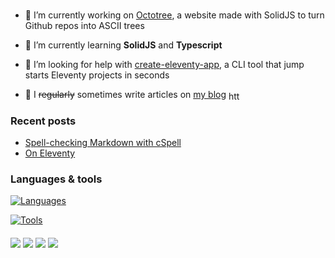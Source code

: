 # 

- 🔨 I’m currently working on [Octotree](https://github.com/uncenter/octotree), a website made with SolidJS to turn Github repos into ASCII trees

- 🌱 I’m currently learning **SolidJS** and **Typescript**

- 🤝 I’m looking for help with [create-eleventy-app](https://github.com/uncenter/create-eleventy-app), a CLI tool that jump starts Eleventy projects in seconds

- 📝 I ~~regularly~~ sometimes write articles on [my blog](https://uncenter.org/posts/) <a href="https://uncenter.org/feed.xml" target="blank"><img align="center" src="https://raw.githubusercontent.com/rahuldkjain/github-profile-readme-generator/master/src/images/icons/Social/rss.svg" alt="https://uncenter.org/feed.xml" height="15" width="22" /></a>


### Recent posts
<!-- BLOG-POST-LIST:START -->
- [Spell-checking Markdown with cSpell](https://uncenter.org/posts/spellchecking-with-eleventy/)
- [On Eleventy](https://uncenter.org/posts/thoughts-on-eleventy/)
<!-- BLOG-POST-LIST:END -->

### Languages & tools

[![Languages](https://skillicons.dev/icons?i=html,css,sass,js,ts,py)](https://skillicons.dev)

[![Tools](https://skillicons.dev/icons?i=solidjs,tailwind)](https://skillicons.dev)

<h4></h4>

[![](https://img.shields.io/badge/uncenter-5865F2?style=for-the-badge&logo=discord&logoColor=white)](#)
[![](https://img.shields.io/badge/fosstodon.org%2F%40uncenter-6364FF?style=for-the-badge&logo=Mastodon&logoColor=white)](https://fosstodon.org/@uncenter)
[![](https://img.shields.io/badge/contact%40uncenter.org-D14836?style=for-the-badge&logo=gmail&logoColor=white)](mailto:contact@uncenter.org)
[![](https://img.shields.io/badge/%23uncenter%3Amatrix.org-0DBD8B?style=for-the-badge&logo=element&logoColor=white)](https://matrix.to/%23/#uncenter:matrix.org)

#
